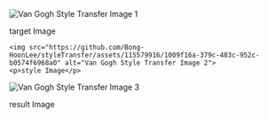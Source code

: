 <!DOCTYPE html>
<html lang="en">
<body>
  <div class="image-container">
    <img src="https://github.com/Bong-HoonLee/styleTransfer/assets/115579916/82f6b63f-f521-46fe-b4b4-e6e93883d613" alt="Van Gogh Style Transfer Image 1">
    <p>target Image</p>
  
  
    <img src="https://github.com/Bong-HoonLee/styleTransfer/assets/115579916/1009f16a-379c-483c-952c-b0574f6968a0" alt="Van Gogh Style Transfer Image 2">
    <p>style Image</p>
  </div>
  <div class="image-container">
    <img src="https://github.com/Bong-HoonLee/styleTransfer/assets/115579916/8511c1f0-0d0d-462b-828e-d6622aac1953" alt="Van Gogh Style Transfer Image 3">
    <p>result Image</p>
  </div>
</body>
</html>
